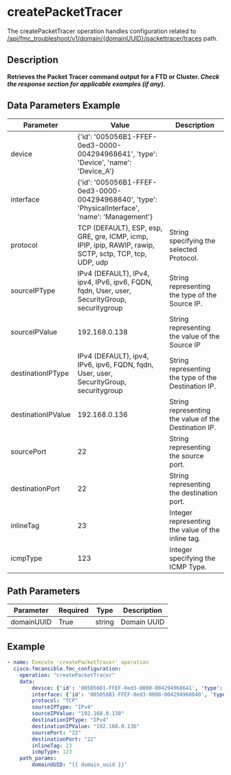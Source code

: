 # createPacketTracer

The createPacketTracer operation handles configuration related to [/api/fmc_troubleshoot/v1/domain/{domainUUID}/packettracer/traces](/paths//api/fmc_troubleshoot/v1/domain/{domain_uuid}/packettracer/traces.md) path.&nbsp;
## Description
**Retrieves the Packet Tracer command output for a FTD or Cluster. _Check the response section for applicable examples (if any)._**

## Data Parameters Example
| Parameter | Value | Description |
| --------- | -------- | -------- |
| device | {'id': '005056B1-FFEF-0ed3-0000-004294968641', 'type': 'Device', 'name': 'Device_A'} |  |
| interface | {'id': '005056B1-FFEF-0ed3-0000-004294968640', 'type': 'PhysicalInterface', 'name': 'Management'} |  |
| protocol | TCP (DEFAULT), ESP, esp, GRE, gre, ICMP, icmp, IPIP, ipip, RAWIP, rawip, SCTP, sctp, TCP, tcp, UDP, udp | String specifying the selected Protocol. |
| sourceIPType | IPv4 (DEFAULT), IPv4, ipv4, IPv6, ipv6, FQDN, fqdn, User, user, SecurityGroup, securitygroup | String representing the type of the Source IP. |
| sourceIPValue | 192.168.0.138 | String representing the value of the Source IP |
| destinationIPType | IPv4 (DEFAULT), ipv4, IPv6, ipv6, FQDN, fqdn, User, user, SecurityGroup, securitygroup | String representing the type of the Destination IP. |
| destinationIPValue | 192.168.0.136 | String representing the value of the Destination IP. |
| sourcePort | 22 | String representing the source port. |
| destinationPort | 22 | String representing the destination port. |
| inlineTag | 23 | Integer representing the value of the inline tag. |
| icmpType | 123 | Integer specifying the ICMP Type. |

## Path Parameters
| Parameter | Required | Type | Description |
| --------- | -------- | ---- | ----------- |
| domainUUID | True | string | Domain UUID |

## Example
```yaml
- name: Execute 'createPacketTracer' operation
  cisco.fmcansible.fmc_configuration:
    operation: "createPacketTracer"
    data:
        device: {'id': '005056B1-FFEF-0ed3-0000-004294968641', 'type': 'Device', 'name': 'Device_A'}
        interface: {'id': '005056B1-FFEF-0ed3-0000-004294968640', 'type': 'PhysicalInterface', 'name': 'Management'}
        protocol: "TCP"
        sourceIPType: "IPv4"
        sourceIPValue: "192.168.0.138"
        destinationIPType: "IPv4"
        destinationIPValue: "192.168.0.136"
        sourcePort: "22"
        destinationPort: "22"
        inlineTag: 23
        icmpType: 123
    path_params:
        domainUUID: "{{ domain_uuid }}"

```
